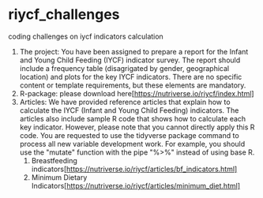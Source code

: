 # riycf_challenges
coding challenges on iycf indicators calculation

1. The project: You have been assigned to prepare a report for the Infant and Young Child Feeding (IYCF) indicator survey. The report should include a frequency table (disagrigated by gender, geographical location) and plots for the key IYCF indicators. There are no specific content or template requirements, but these elements are mandatory.
2. R-package: please download here[https://nutriverse.io/riycf/index.html]
3. Articles: We have provided reference articles that explain how to calculate the IYCF (Infant and Young Child Feeding) indicators. The articles also include sample R code that shows how to calculate each key indicator. However, please note that you cannot directly apply this R code. You are requested to use the tidyverse package command to process all new variable development work. For example, you should use the "mutate" function with the pipe "%>%" instead of using base R.
    1. Breastfeeding indicators[https://nutriverse.io/riycf/articles/bf_indicators.html]
    2. Minimum Dietary Indicators[https://nutriverse.io/riycf/articles/minimum_diet.html]
